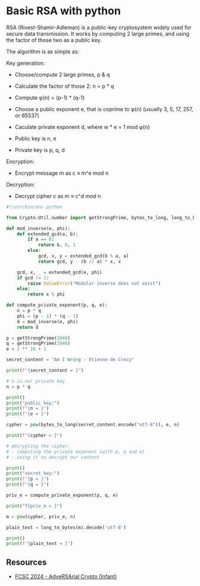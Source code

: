 # Basic RSA with python

RSA (Rivest-Shamir-Adleman) is a public-key cryptosystem widely used for secure data transmission.
It works by computing 2 large primes, and using the factor of those two as a public key.

The algorithm is as simple as:

Key generation:
- Choose/compute 2 large primes, p & q
- Calculate the factor of those 2: n = p * q
- Compute φ(n) = (p-1) * (q-1)
- Choose a public exponent e, that is coprime to φ(n) (usually 3, 5, 17, 257, or 65537)
- Caculate private exponent d, where w * e = 1 mod φ(n)

- Public key is n, e
- Private key is p, q, d

Encryption:
- Encrypt message m as c ≡ m^e mod n

Decryption:
- Decrypt cipher c as m ≡ c^d mod n


```py
#!/usr/bin/env python

from Crypto.Util.number import getStrongPrime, bytes_to_long, long_to_bytes

def mod_inverse(e, phi):
    def extended_gcd(a, b):
        if a == 0:
            return b, 0, 1
        else:
            gcd, x, y = extended_gcd(b % a, a)
            return gcd, y - (b // a) * x, x

    gcd, x, _ = extended_gcd(e, phi)
    if gcd != 1:
        raise ValueError("Modular inverse does not exist")
    else:
        return x % phi

def compute_private_exponent(p, q, e):
    n = p * q
    phi = (p - 1) * (q - 1)
    d = mod_inverse(e, phi)
    return d

p = getStrongPrime(2048)
q = getStrongPrime(2048)
e = 2 ** 16 + 1

secret_content = "Am I Wrong - Etienne de Crecy"

print(f"{secret_content = }")

# n is our private key
n = p * q

print()
print("public key:")
print(f"{n = }")
print(f"{e = }")

cypher = pow(bytes_to_long(secret_content.encode("utf-8")), e, n)

print(f"{cypher = }")

# decrypting the cipher:
# - computing the private exponent (with p, q and e)
# - using it to decrypt our content

print()
print("secret key:")
print(f"{p = }")
print(f"{q = }")

priv_e = compute_private_exponent(p, q, e)

print("f{priv_e = }")

m = pow(cypher, priv_e, n)

plain_text = long_to_bytes(m).decode('utf-8')

print()
print(f"{plain_text = }")
```


## Resources

- [FCSC 2024 - AdveRSArial Crypto (Infant)](https://hackropole.fr/fr/challenges/crypto/fcsc2024-crypto-adversarial-crypto-1/)
